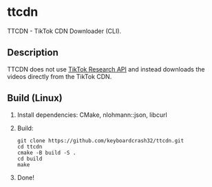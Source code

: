 # ttcdn
TTCDN - TikTok CDN Downloader (CLI).

## Description
TTCDN does not use [TikTok Research API](https://developers.tiktok.com/products/research-api/) and instead downloads the videos directly from the TikTok CDN.

## Build (Linux)
1. Install dependencies: CMake, nlohmann::json, libcurl
2. Build:

       git clone https://github.com/keyboardcrash32/ttcdn.git
       cd ttcdn
       cmake -B build -S .
       cd build
       make

3. Done!
